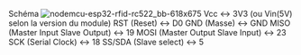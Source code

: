 Schéma
![nodemcu-esp32-rfid-rc522_bb-618x675](https://user-images.githubusercontent.com/73444179/144106215-3988a0d7-97f8-434d-bd72-ffba1798d404.png)
Vcc <-> 3V3 (ou Vin(5V) selon la version du module)
RST (Reset) <-> D0
GND (Masse) <-> GND
MISO (Master Input Slave Output) <-> 19
MOSI (Master Output Slave Input) <-> 23
SCK (Serial Clock) <-> 18
SS/SDA (Slave select) <-> 5
